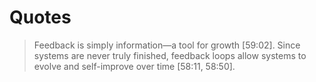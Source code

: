 # Quotes

> Feedback is simply information—a tool for growth [59:02].
> Since systems are never truly finished, feedback loops allow systems to evolve and self-improve over time [58:11, 58:50].
